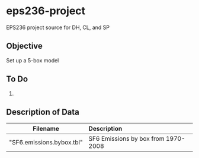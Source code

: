 # eps236-project
EPS236 project source for DH, CL, and SP

## Objective

Set up a 5-box model

## To Do

  1. 
  
  
## Description of Data

| Filename | Description |
|:--------:|:------------|
| "SF6.emissions.bybox.tbl" | SF6 Emissions by box from 1970-2008 |